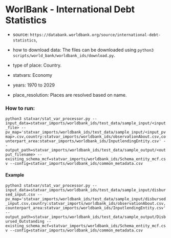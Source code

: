 # WorlBank - International Debt Statistics

- source: `https://databank.worldbank.org/source/international-debt-statistics`, 

- how to download data: The files can be downloaded using `python3 scripts/world_bank/worldbank_ids/download.py`.

- type of place: Country.

- statvars: Economy

- years: 1970 to 2029

- place_resolution: Places are resolved based on name.

### How to run:

`python3 statvar/stat_var_processor.py --input_data=statvar_imports/worldbank_ids/test_data/sample_input/<input_file> --pv_map='statvar_imports/worldbank_ids/test_data/sample_input/<input_pvmap>.csv,country:statvar_imports/worldbank_ids/observationAbout.csv,counterpart_area:statvar_imports/worldbank_ids/InputlendingEntity.csv' --output_path=statvar_imports/worldbank_ids/test_data/sample_output/<output_filename> --existing_schema_mcf=statvar_imports/worldbank_ids/Schema_entity_mcf.csv --config=statvar_imports/worldbank_ids/common_metadata.csv`


#### Example
`python3 statvar/stat_var_processor.py --input_data=statvar_imports/worldbank_ids/test_data/sample_input/disbursed_input.csv --pv_map='statvar_imports/worldbank_ids/test_data/sample_input/disbursed_input.csv,country:statvar_imports/worldbank_ids/observationAbout.csv,counterpart_area:statvar_imports/worldbank_ids/InputlendingEntity.csv' --output_path=statvar_imports/worldbank_ids/test_data/sample_output/Disbursed_Outstanding --existing_schema_mcf=statvar_imports/worldbank_ids/Schema_entity_mcf.csv --config=statvar_imports/worldbank_ids/common_metadata.csv`

